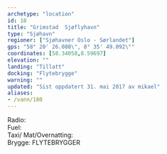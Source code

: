 ```yaml
---
archetype: "location"
id: 18
title: "Grimstad  Sjøflyhavn"
type: "Sjøhavn"
regioner: ["Sjøhavner Oslo - Sørlandet"]
gps: "58° 20' 26.088\", 8° 35' 49.092\""
coordinates: [58.34058,8.59697]
elevation: ""
landing: "Tillatt"
docking: "Flytebrygge"
warning: ""
updated: "Sist oppdatert 31. mai 2017 av mikael"
aliases:
- /vann/180
---
```


Radio:\
Fuel:\
Taxi/ Mat/Overnatting:\
Brygge: FLYTEBRYGGER
